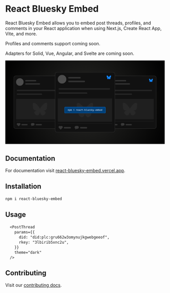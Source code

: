 # React Bluesky Embed

React Bluesky Embed allows you to embed post threads, profiles, and comments in your React application when using Next.js, Create React App, Vite, and more.

Profiles and comments support coming soon.

Adapters for Solid, Vue, Angular, and Svelte are coming soon.

![Banner](../../apps/site/public/opengraph-image.png)

## Documentation

For documentation visit [react-bluesky-embed.vercel.app](https://react-bluesky-embed.vercel.app).

## Installation

```sh
npm i react-bluesky-embed
```

## Usage

```tsx
  <PostThread
    params={{
      did: "did:plc:gru662w3omynujkgwebgeeof",
      rkey: "3lbirib5xnc2u",
    }}
    theme="dark"
  />
```

## Contributing

Visit our [contributing docs](https://react-bluesky-embed.vercel.app/contributing).
